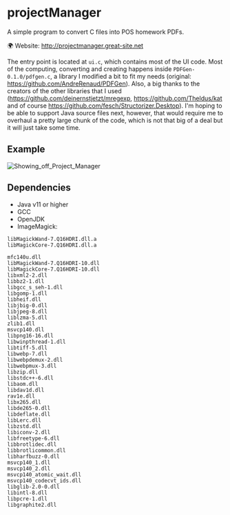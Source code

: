 # projectManager
A simple program to convert C files into POS homework PDFs.

🌍 Website: http://projectmanager.great-site.net

The entry point is located at `ui.c`, which contains most of the UI code. Most of the computing, converting and creating happens inside `PDFGen-0.1.0/pdfgen.c`, a library I modified a bit to fit my needs (original: https://github.com/AndreRenaud/PDFGen). Also, a big thanks to the creators of the other libraries that I used (https://github.com/deinernstjetzt/mregexp, https://github.com/Theldus/kat and of course https://github.com/fesch/Structorizer.Desktop). I'm hoping to be able to support Java source files next, however, that would require me to overhaul a pretty large chunk of the code, which is not that big of a deal but it will just take some time.

## Example
<img src="https://github.com/hcet-ti/projectManager/blob/main/docs/Showing%20Project%20Manager.gif?raw=true" alt="Showing_off_Project_Manager">

## Dependencies
- Java v11 or higher
- GCC
- OpenJDK
- ImageMagick:
```
libMagickWand-7.Q16HDRI.dll.a
libMagickCore-7.Q16HDRI.dll.a

mfc140u.dll
libMagickWand-7.Q16HDRI-10.dll
libMagickCore-7.Q16HDRI-10.dll
libxml2-2.dll
libbz2-1.dll
libgcc_s_seh-1.dll
libgomp-1.dll
libheif.dll
libjbig-0.dll
libjpeg-8.dll
liblzma-5.dll
zlib1.dll
msvcp140.dll
libpng16-16.dll
libwinpthread-1.dll
libtiff-5.dll
libwebp-7.dll
libwebpdemux-2.dll
libwebpmux-3.dll
libzip.dll
libstdc++-6.dll
libaom.dll
libdav1d.dll
rav1e.dll
libx265.dll
libde265-0.dll
libdeflate.dll
libLerc.dll
libzstd.dll
libiconv-2.dll
libfreetype-6.dll
libbrotlidec.dll
libbrotlicommon.dll
libharfbuzz-0.dll
msvcp140_1.dll
msvcp140_2.dll
msvcp140_atomic_wait.dll
msvcp140_codecvt_ids.dll
libglib-2.0-0.dll
libintl-8.dll
libpcre-1.dll
libgraphite2.dll
```
